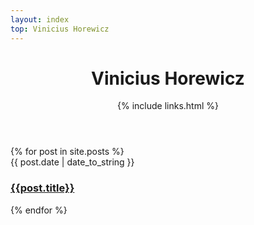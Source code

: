 ```yaml
---
layout: index
top: Vinicius Horewicz
---
```


<header>
  <h1>Vinicius Horewicz</h1>
  {% include links.html %}
</header>

<section class="blog-posts">
  {% for post in site.posts %}
    <article>
      <time datetime="{{ post.date | datetime | date_to_xmlschema }}" pubdate>{{ post.date | date_to_string }}</time>
      <h3><a href="{{ root_url }}{{ post.url }}">{{post.title}}</a></h3>
    </article>
  {% endfor %}
</section>

